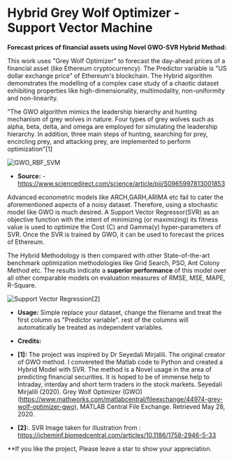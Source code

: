 # Hybrid Grey Wolf Optimizer - Support Vector Machine

**Forecast prices of financial assets using Novel GWO-SVR Hybrid Method:**

This work uses "Grey Wolf Optimizer" to forecast the day-ahead prices of a financial asset (like Ethereum cryptocurrency). The Predictor variable is "US dollar exchange price" of Ethereum's blockchain. The Hybrid algorithm demonstrates the modelling of a complex case study of a chaotic dataset exhibiting properties like high-dimensionality, multimodality, non-uniformity and non-linearity. 

"The GWO algorithm mimics the leadership hierarchy and hunting mechanism of grey wolves in nature. Four types of grey wolves such as alpha, beta, delta, and omega are employed for simulating the leadership hierarchy. In addition, three main steps of hunting, searching for prey, encircling prey, and attacking prey, are implemented to perform optimization"[1] 

![GWO_RBF_SVM](https://in.mathworks.com/matlabcentral/mlc-downloads/downloads/submissions/44974/versions/9/screenshot.jpg)
* **Source:** - https://www.sciencedirect.com/science/article/pii/S0965997813001853

Advanced econometric models like ARCH,GARH,ARIMA etc fail to cater the aforementioned aspects of a noisy dataset. Therefore, using a stochastic model like GWO is much desired. A Support Vector Regressor(SVR) as an objective function with the intent of minimizing (or maximizing) its fitness value is used to optimize the Cost (C) and Gamma(γ) hyper-parameters of SVR. Once the SVR is trained by GWO, it can be used to forecast the prices of Ethereum.

The Hybrid Methodology is then compared with other State-of-the-art benchmark optimization methodologies like Grid Search, PSO, Ant Colony Method etc. The results indicate a **superior performance** of this model over all other comparable models on evaluation measures of RMSE, MSE, MAPE, R-Square. 

![Support Vector Regression](https://www.researchgate.net/profile/Frank_Boeckler/publication/248396465/figure/fig12/AS:669695405461539@1536679235653/Support-vector-regression-SVR-Illustration-of-an-SVR-regression-function-represented_W640.jpg)[2]

* **Usage:** Simple replace your dataset, change the filename and treat the first column as "Predictor variable". rest of the columns will automatically be treated as independent variables. 

* **Credits:**
* **[1]:** The project was inspired by Dr Seyedali Mirjalili. The original creator of GWO method. I convereted the Matlab code to Python and created a Hybrid Model with SVR. The method is a Novel usage in the area of predicting financial securities. It is hoped to be of immense help to Intraday, interday and short term traders in the stock markets.
 Seyedali Mirjalili (2020). Grey Wolf Optimizer (GWO) (https://www.mathworks.com/matlabcentral/fileexchange/44974-grey-wolf-optimizer-gwo), MATLAB Central File Exchange. Retrieved May 28, 2020.
 
* **[2]:**. SVR Image taken for illustration from : https://jcheminf.biomedcentral.com/articles/10.1186/1758-2946-5-33

**If you like the project, Please leave a star to show your appreciation. 
